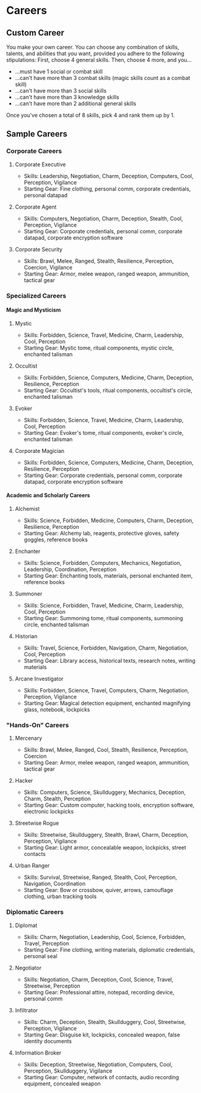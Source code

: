 # Careers

## Custom Career

You make your own career. You can choose any combination of skills, talents, and abilities that you want, provided you adhere to the following stipulations:
First, choose 4 general skills.
Then, choose 4 more, and you…

- …must have 1 social or combat skill
- …can't have more than 3 combat skills (magic skills count as a combat skill)
- …can't have more than 3 social skills
- …can't have more than 3 knowledge skills
- …can't have more than 2 additional general skills

Once you've chosen a total of 8 skills, pick 4 and rank them up by 1.

## Sample Careers

### Corporate Careers

1. Corporate Executive
   - Skills: Leadership, Negotiation, Charm, Deception, Computers, Cool, Perception, Vigilance
   - Starting Gear: Fine clothing, personal comm, corporate credentials, personal datapad

2. Corporate Agent
   - Skills: Computers, Negotiation, Charm, Deception, Stealth, Cool, Perception, Vigilance
   - Starting Gear: Corporate credentials, personal comm, corporate datapad, corporate encryption software

3. Corporate Security
   - Skills: Brawl, Melee, Ranged, Stealth, Resilience, Perception, Coercion, Vigilance
   - Starting Gear: Armor, melee weapon, ranged weapon, ammunition, tactical gear

### Specialized Careers

#### Magic and Mysticism

1. Mystic
   - Skills: Forbidden, Science, Travel, Medicine, Charm, Leadership, Cool, Perception
   - Starting Gear: Mystic tome, ritual components, mystic circle, enchanted talisman

2. Occultist
   - Skills: Forbidden, Science, Computers, Medicine, Charm, Deception, Resilience, Perception
   - Starting Gear: Occultist's tools, ritual components, occultist's circle, enchanted talisman

3. Evoker
   - Skills: Forbidden, Science, Travel, Medicine, Charm, Leadership, Cool, Perception
   - Starting Gear: Evoker's tome, ritual components, evoker's circle, enchanted talisman

4. Corporate Magician
   - Skills: Forbidden, Science, Computers, Medicine, Charm, Deception, Resilience, Perception
   - Starting Gear: Corporate credentials, personal comm, corporate datapad, corporate encryption software

#### Academic and Scholarly Careers

1. Alchemist
   - Skills: Science, Forbidden, Medicine, Computers, Charm, Deception, Resilience, Perception
   - Starting Gear: Alchemy lab, reagents, protective gloves, safety goggles, reference books

2. Enchanter
   - Skills: Science, Forbidden, Computers, Mechanics, Negotiation, Leadership, Coordination, Perception
   - Starting Gear: Enchanting tools, materials, personal enchanted item, reference books

3. Summoner
   - Skills: Science, Forbidden, Travel, Medicine, Charm, Leadership, Cool, Perception
   - Starting Gear: Summoning tome, ritual components, summoning circle, enchanted talisman

4. Historian
   - Skills: Travel, Science, Forbidden, Navigation, Charm, Negotiation, Cool, Perception
   - Starting Gear: Library access, historical texts, research notes, writing materials

5. Arcane Investigator
   - Skills: Forbidden, Science, Travel, Computers, Charm, Negotiation, Perception, Vigilance
   - Starting Gear: Magical detection equipment, enchanted magnifying glass, notebook, lockpicks

### "Hands-On" Careers

1. Mercenary
   - Skills: Brawl, Melee, Ranged, Cool, Stealth, Resilience, Perception, Coercion
   - Starting Gear: Armor, melee weapon, ranged weapon, ammunition, tactical gear

2. Hacker
   - Skills: Computers, Science, Skullduggery, Mechanics, Deception, Charm, Stealth, Perception
   - Starting Gear: Custom computer, hacking tools, encryption software, electronic lockpicks

3. Streetwise Rogue
   - Skills: Streetwise, Skullduggery, Stealth, Brawl, Charm, Deception, Perception, Vigilance
   - Starting Gear: Light armor, concealable weapon, lockpicks, street contacts

4. Urban Ranger
   - Skills: Survival, Streetwise, Ranged, Stealth, Cool, Perception, Navigation, Coordination
   - Starting Gear: Bow or crossbow, quiver, arrows, camouflage clothing, urban tracking tools

### Diplomatic Careers

1. Diplomat
   - Skills: Charm, Negotiation, Leadership, Cool, Science, Forbidden, Travel, Perception
   - Starting Gear: Fine clothing, writing materials, diplomatic credentials, personal seal

2. Negotiator
   - Skills: Negotiation, Charm, Deception, Cool, Science, Travel, Streetwise, Perception
   - Starting Gear: Professional attire, notepad, recording device, personal comm

3. Infiltrator
   - Skills: Charm, Deception, Stealth, Skullduggery, Cool, Streetwise, Perception, Vigilance
   - Starting Gear: Disguise kit, lockpicks, concealed weapon, false identity documents

4. Information Broker
   - Skills: Deception, Streetwise, Negotiation, Computers, Cool, Perception, Skullduggery, Vigilance
   - Starting Gear: Computer, network of contacts, audio recording equipment, concealed weapon
